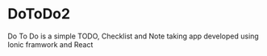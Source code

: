 # DoToDo2
Do To Do is a simple TODO, Checklist and Note taking app developed using Ionic framwork and React
